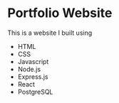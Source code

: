# Portfolio Website

This is a website I built using 

* HTML
* CSS
* Javascript
* Node.js
* Express.js
* React
* PostgreSQL
